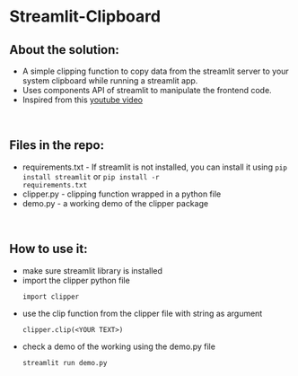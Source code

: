 # Streamlit-Clipboard

## About the solution: 
- A simple clipping function to copy data from the streamlit server to your system clipboard while running a streamlit app. 
- Uses components API of streamlit to manipulate the frontend code.
- Inspired from this [youtube video](https://www.youtube.com/watch?v=SLyS0v8br20) 
<br>

## Files in the repo:
- requirements.txt - If streamlit is not installed, you can install it using <code>pip install streamlit</code> or <code>pip install -r requirements.txt</code>
- clipper.py - clipping function wrapped in a python file
- demo.py - a working demo of the clipper package 
<br>

## How to use it:
- make sure streamlit library is installed
- import the clipper python file
    ```
    import clipper
    ```
- use the clip function from the clipper file with string as argument
    ```
    clipper.clip(<YOUR TEXT>)
    ```
- check a demo of the working using the demo.py file
    ```
    streamlit run demo.py
    ```
